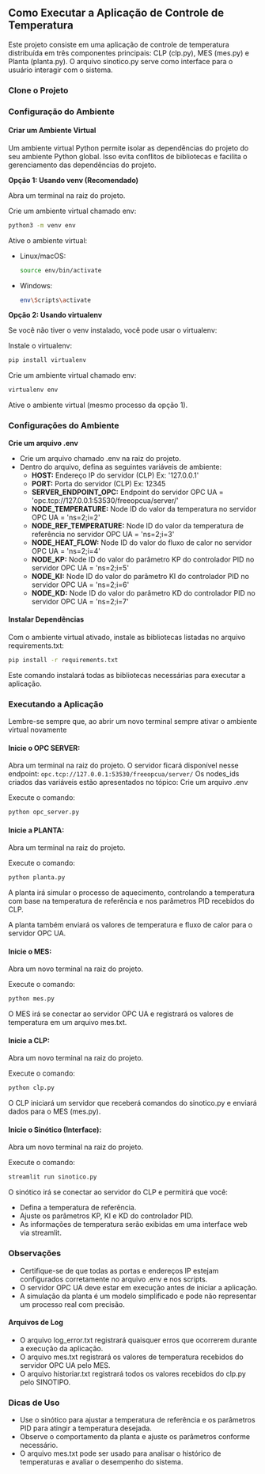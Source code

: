 ## Como Executar a Aplicação de Controle de Temperatura

Este projeto consiste em uma aplicação de controle de temperatura distribuída em três componentes principais: CLP (clp.py), MES (mes.py) e Planta (planta.py). O arquivo sinotico.py serve como interface para o usuário interagir com o sistema.


### Clone o Projeto

### Configuração do Ambiente

#### Criar um Ambiente Virtual

Um ambiente virtual Python permite isolar as dependências do projeto do seu ambiente Python global. Isso evita conflitos de bibliotecas e facilita o gerenciamento das dependências do projeto.

**Opção 1: Usando venv (Recomendado)**

Abra um terminal na raiz do projeto.

Crie um ambiente virtual chamado env:
```bash
python3 -m venv env
```

Ative o ambiente virtual:
- Linux/macOS:
  ```bash
  source env/bin/activate
  ```
- Windows:
  ```bash
  env\Scripts\activate
  ```

**Opção 2: Usando virtualenv**

Se você não tiver o venv instalado, você pode usar o virtualenv:

Instale o virtualenv:
```bash
pip install virtualenv
```

Crie um ambiente virtual chamado env:
```bash
virtualenv env
```

Ative o ambiente virtual (mesmo processo da opção 1).

### Configurações do Ambiente

**Crie um arquivo .env**

- Crie um arquivo chamado .env na raiz do projeto.
- Dentro do arquivo, defina as seguintes variáveis de ambiente:
    - **HOST:** Endereço IP do servidor (CLP) Ex: '127.0.0.1'
    - **PORT:** Porta do servidor (CLP) Ex: 12345
    - **SERVER_ENDPOINT_OPC:** Endpoint do servidor OPC UA = 'opc.tcp://127.0.0.1:53530/freeopcua/server/'
    - **NODE_TEMPERATURE:** Node ID do valor da temperatura no servidor OPC UA = 'ns=2;i=2'
    - **NODE_REF_TEMPERATURE:** Node ID do valor da temperatura de referência no servidor OPC UA = 'ns=2;i=3'
    - **NODE_HEAT_FLOW:** Node ID do valor do fluxo de calor no servidor OPC UA = 'ns=2;i=4'
    - **NODE_KP:** Node ID do valor do parâmetro KP do controlador PID no servidor OPC UA = 'ns=2;i=5'
    - **NODE_KI:** Node ID do valor do parâmetro KI do controlador PID no servidor OPC UA = 'ns=2;i=6'
    - **NODE_KD:** Node ID do valor do parâmetro KD do controlador PID no servidor OPC UA = 'ns=2;i=7'

#### Instalar Dependências

Com o ambiente virtual ativado, instale as bibliotecas listadas no arquivo requirements.txt:
```bash
pip install -r requirements.txt
```

Este comando instalará todas as bibliotecas necessárias para executar a aplicação.

### Executando a Aplicação

Lembre-se sempre que, ao abrir um novo terminal sempre ativar o ambiente virtual novamente

#### Inicie o OPC SERVER:

Abra um terminal na raiz do projeto.
O servidor ficará disponível nesse endpoint: `opc.tcp://127.0.0.1:53530/freeopcua/server/`
Os nodes_ids criados das variáveis estão apresentados no tópico: Crie um arquivo .env

Execute o comando:
```bash
python opc_server.py
```

#### Inicie a PLANTA:

Abra um terminal na raiz do projeto.

Execute o comando:
```bash
python planta.py
```

A planta irá simular o processo de aquecimento, controlando a temperatura com base na temperatura de referência e nos parâmetros PID recebidos do CLP.

A planta também enviará os valores de temperatura e fluxo de calor para o servidor OPC UA.

#### Inicie o MES:

Abra um novo terminal na raiz do projeto.

Execute o comando:
```bash
python mes.py
```

O MES irá se conectar ao servidor OPC UA e registrará os valores de temperatura em um arquivo mes.txt.

#### Inicie a CLP:

Abra um novo terminal na raiz do projeto.

Execute o comando:
```bash
python clp.py
```

O CLP iniciará um servidor que receberá comandos do sinotico.py e enviará dados para o MES (mes.py).



#### Inicie o Sinótico (Interface):

Abra um novo terminal na raiz do projeto.

Execute o comando:
```bash
streamlit run sinotico.py
```

O sinótico irá se conectar ao servidor do CLP e permitirá que você:
- Defina a temperatura de referência.
- Ajuste os parâmetros KP, KI e KD do controlador PID.
- As informações de temperatura serão exibidas em uma interface web via streamlit.


### Observações

- Certifique-se de que todas as portas e endereços IP estejam configurados corretamente no arquivo .env e nos scripts.
- O servidor OPC UA deve estar em execução antes de iniciar a aplicação.
- A simulação da planta é um modelo simplificado e pode não representar um processo real com precisão.

#### Arquivos de Log

- O arquivo log_error.txt registrará quaisquer erros que ocorrerem durante a execução da aplicação.
- O arquivo mes.txt registrará os valores de temperatura recebidos do servidor OPC UA pelo MES.
- O arquivo historiar.txt registrará todos os valores recebidos do clp.py pelo SINOTIPO.

### Dicas de Uso

- Use o sinótico para ajustar a temperatura de referência e os parâmetros PID para atingir a temperatura desejada.
- Observe o comportamento da planta e ajuste os parâmetros conforme necessário.
- O arquivo mes.txt pode ser usado para analisar o histórico de temperaturas e avaliar o desempenho do sistema.

